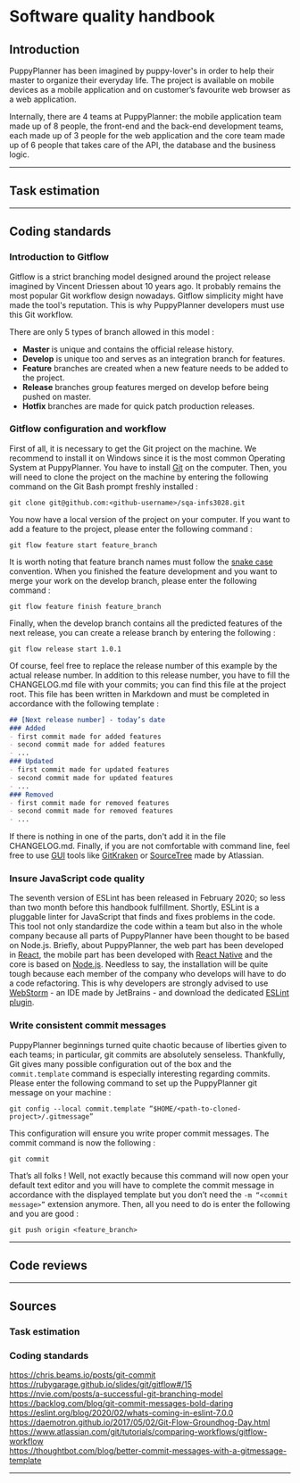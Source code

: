 <!-- TODO add resource picture -->
<!-- ![PuppyPlanner Logo](./resources/logo.png)   -->
# Software quality handbook

## Introduction  
PuppyPlanner has been imagined by puppy-lover's in order to help their master to organize their everyday life. The project is available on mobile devices as a mobile application and on customer’s favourite web browser as a web application.

Internally, there are 4 teams at PuppyPlanner: the mobile application team made up of 8 people, the front-end and the back-end development teams, each made up of 3 people for the web application and the core team made up of 6 people that takes care of the API, the database and the business logic.

***

## Task estimation

***

## Coding standards

### Introduction to Gitflow
Gitflow is a strict branching model designed around the project release imagined by Vincent Driessen about 10 years ago. It probably remains the most popular Git workflow design nowadays. Gitflow simplicity might have made the tool's reputation. This is why PuppyPlanner developers must use this Git workflow.  

There are only 5 types of branch allowed in this model :  
- **Master** is unique and contains the official release history.  
- **Develop** is unique too and serves as an integration branch for features.  
- **Feature** branches are created when a new feature needs to be added to the project.  
- **Release** branches group features merged on develop before being pushed on master.  
- **Hotfix** branches are made for quick patch production releases.  

### Gitflow configuration and workflow
First of all, it is necessary to get the Git project on the machine. We recommend to install it on Windows since it is the most common Operating System at PuppyPlanner. You have to install [Git](https://git-scm.com/download/win) on the computer. Then, you will need to clone the project on the machine by entering the following command on the Git Bash prompt freshly installed :
```git
git clone git@github.com:<github-username>/sqa-infs3028.git
```
You now have a local version of the project on your computer. If you want to add a feature to the project, please enter the following command :
```git
git flow feature start feature_branch
```
It is worth noting that feature branch names must follow the [snake case](https://fr.wikipedia.org/wiki/Snake_case) convention. When you finished the feature development and you want to merge your work on the develop branch, please enter the following command :
```git
git flow feature finish feature_branch
```
Finally, when the develop branch contains all the predicted features of the next release, you can create a release branch by entering the following :
```git
git flow release start 1.0.1
```
Of course, feel free to replace the release number of this example by the actual release number. In addition to this release number, you have to fill the CHANGELOG.md file with your commits; you can find this file at the project root. This file has been written in Markdown and must be completed in accordance with the following template :
```Markdown
## [Next release number] - today’s date
### Added
- first commit made for added features
- second commit made for added features
- ...
### Updated
- first commit made for updated features
- second commit made for updated features
- ...
### Removed
- first commit made for removed features
- second commit made for removed features
- ...
```
If there is nothing in one of the parts, don't add it in the file CHANGELOG.md. Finally, if you are not comfortable with command line, feel free to use [GUI](https://www.computerhope.com/jargon/g/gui.htm) tools like [GitKraken](https://support.gitkraken.com/git-workflows-and-extensions/git-flow/) or [SourceTree](https://www.sourcetreeapp.com/) made by Atlassian.

### Insure JavaScript code quality
<!-- TODO add resource picture -->
<!-- ![ESLint Screenshot](./resources/eslint-screenshot.png)   -->
<!-- _Figure 2: Screenshot of the ESLint plugin for JetBrains_ -->

The seventh version of ESLint has been released in February 2020; so less than two month before this handbook fulfillment. Shortly, ESLint is a pluggable linter for JavaScript that finds and fixes problems in the code. This tool not only standardize the code within a team but also in the whole company because all parts of PuppyPlanner have been thought to be based on Node.js. Briefly, about PuppyPlanner, the web part has been developed in [React](https://reactjs.org/), the mobile part has been developed with [React Native](https://reactnative.dev/) and the core is based on [Node.js](https://nodejs.org/). Needless to say, the installation will be quite tough because each member of the company who develops will have to do a code refactoring. This is why developers are strongly advised to use [WebStorm](https://www.jetbrains.com/webstorm/) - an IDE made by JetBrains - and download the dedicated [ESLint plugin](https://www.jetbrains.com/help/webstorm/eslint.html).

### Write consistent commit messages

PuppyPlanner beginnings turned quite chaotic because of liberties given to each teams; in particular, git commits are absolutely senseless. Thankfully, Git gives many possible configuration out of the box and the `commit.template` command is especially interesting regarding commits. Please enter the following command to set up the PuppyPlanner git message on your machine :
```git
git config --local commit.template “$HOME/<path-to-cloned-project>/.gitmessage”
```
This configuration will ensure you write proper commit messages. The commit command is now the following :
```git
git commit
```
That’s all folks ! Well, not exactly because this command will now open your default text editor and you will have to complete the commit message in accordance with the displayed template but you don’t need the `-m “<commit message>”` extension anymore. Then, all you need to do is enter the following and you are good :
```git 
git push origin <feature_branch>
```

***

## Code reviews
***

## Sources

### Task estimation

### Coding standards
https://chris.beams.io/posts/git-commit  
https://rubygarage.github.io/slides/git/gitflow#/15  
https://nvie.com/posts/a-successful-git-branching-model  
https://backlog.com/blog/git-commit-messages-bold-daring  
https://eslint.org/blog/2020/02/whats-coming-in-eslint-7.0.0  
https://daemotron.github.io/2017/05/02/Git-Flow-Groundhog-Day.html  
https://www.atlassian.com/git/tutorials/comparing-workflows/gitflow-workflow  
https://thoughtbot.com/blog/better-commit-messages-with-a-gitmessage-template  

***